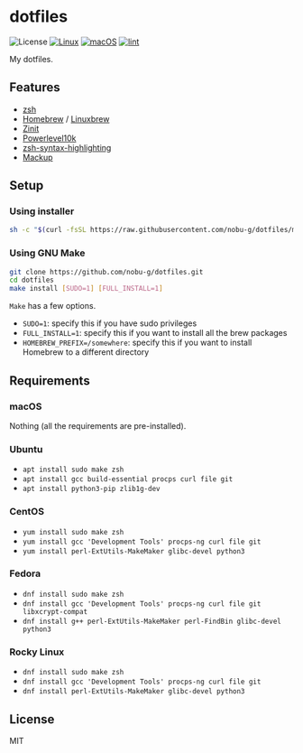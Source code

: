 # dotfiles

![License](http://img.shields.io/badge/license-MIT-blue.svg)
[![Linux](https://github.com/nobu-g/dotfiles/actions/workflows/test-linux.yml/badge.svg)](https://github.com/nobu-g/dotfiles/actions/workflows/test-linux.yml)
[![macOS](https://github.com/nobu-g/dotfiles/actions/workflows/test-macos.yml/badge.svg)](https://github.com/nobu-g/dotfiles/actions/workflows/test-macos.yml)
[![lint](https://github.com/nobu-g/dotfiles/actions/workflows/lint.yml/badge.svg)](https://github.com/nobu-g/dotfiles/actions/workflows/lint.yml)

My dotfiles.

## Features
- [zsh](https://zsh.sourceforge.io)
- [Homebrew](https://brew.sh/) / [Linuxbrew](https://docs.brew.sh/Homebrew-on-Linux)
- [Zinit](https://github.com/zdharma-continuum/zinit)
- [Powerlevel10k](https://github.com/romkatv/powerlevel10k)
- [zsh-syntax-highlighting](https://github.com/zsh-users/zsh-syntax-highlighting)
- [Mackup](https://github.com/lra/mackup)

## Setup

### Using installer

```bash
sh -c "$(curl -fsSL https://raw.githubusercontent.com/nobu-g/dotfiles/main/install.sh)"
```

### Using GNU Make

```bash
git clone https://github.com/nobu-g/dotfiles.git
cd dotfiles
make install [SUDO=1] [FULL_INSTALL=1]
```

`Make` has a few options.
- `SUDO=1`: specify this if you have sudo privileges
- `FULL_INSTALL=1`: specify this if you want to install all the brew packages
- `HOMEBREW_PREFIX=/somewhere`: specify this if you want to install Homebrew to a different directory


## Requirements

### macOS
Nothing (all the requirements are pre-installed).

### Ubuntu
- `apt install sudo make zsh`
- `apt install gcc build-essential procps curl file git`
- `apt install python3-pip zlib1g-dev`

### CentOS
- `yum install sudo make zsh`
- `yum install gcc 'Development Tools' procps-ng curl file git`
- `yum install perl-ExtUtils-MakeMaker glibc-devel python3`

### Fedora
- `dnf install sudo make zsh`
- `dnf install gcc 'Development Tools' procps-ng curl file git libxcrypt-compat`
- `dnf install g++ perl-ExtUtils-MakeMaker perl-FindBin glibc-devel python3`

### Rocky Linux
- `dnf install sudo make zsh`
- `dnf install gcc 'Development Tools' procps-ng curl file git`
- `dnf install perl-ExtUtils-MakeMaker glibc-devel python3`

## License

MIT
